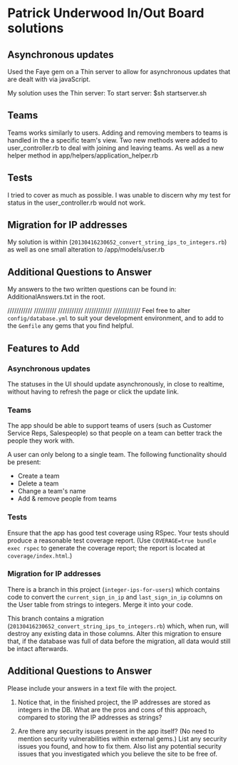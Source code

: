 # Patrick Underwood In/Out Board solutions

## Asynchronous updates

Used the Faye gem on a Thin server to allow for asynchronous updates that are dealt with 
via javaScript.

My solution uses the Thin server:
	To start server: $sh startserver.sh
	
## Teams

Teams works similarly to users. Adding and removing members to teams is handled in the 
a specific team's view. Two new methods were added to user_controller.rb to deal with
joining and leaving teams. As well as a new helper method in 
app/helpers/application_helper.rb

## Tests

I tried to cover as much as possible. I was unable to discern why my test for
status in the user_controller.rb would not work.

## Migration for IP addresses

My solution is within (`20130416230652_convert_string_ips_to_integers.rb`) as well as 
one small alteration to /app/models/user.rb

## Additional Questions to Answer

My answers to the two written questions can be found in:
	AdditionalAnswers.txt in the root.

///////////	//////////	///////////	////////////	////////////
Feel free to alter `config/database.yml` to suit your development
environment, and to add to the `Gemfile` any gems that you find helpful.

## Features to Add

### Asynchronous updates

The statuses in the UI should update asynchronously, in close to realtime,
without having to refresh the page or click the update link.

### Teams

The app should be able to support teams of users (such as Customer Service
Reps, Salespeople) so that people on a team can better track the people
they work with.

A user can only belong to a single team. The following functionality should
be present:

  * Create a team
  * Delete a team
  * Change a team's name
  * Add & remove people from teams

### Tests

Ensure that the app has good test coverage using RSpec. Your tests should
produce a reasonable test coverage report. (Use `COVERAGE=true bundle exec
rspec` to generate the coverage report; the report is located at
`coverage/index.html`.)

### Migration for IP addresses

There is a branch in this project (`integer-ips-for-users`) which contains
code to convert the `current_sign_in_ip` and `last_sign_in_ip` columns on
the User table from strings to integers. Merge it into your code.

This branch contains a migration
(`20130416230652_convert_string_ips_to_integers.rb`) which, when run, will
destroy any existing data in those columns. Alter this migration to ensure
that, if the database was full of data before the migration, all data would
still be intact afterwards.

## Additional Questions to Answer

Please include your answers in a text file with the project.

1. Notice that, in the finished project, the IP addresses are stored as
integers in the DB. What are the pros and cons of this approach, compared
to storing the IP addresses as strings?

2. Are there any security issues present in the app itself? (No need to
mention security vulnerabilities within external gems.) List any security
issues you found, and how to fix them. Also list any potential security
issues that you investigated which you believe the site to be free of.

